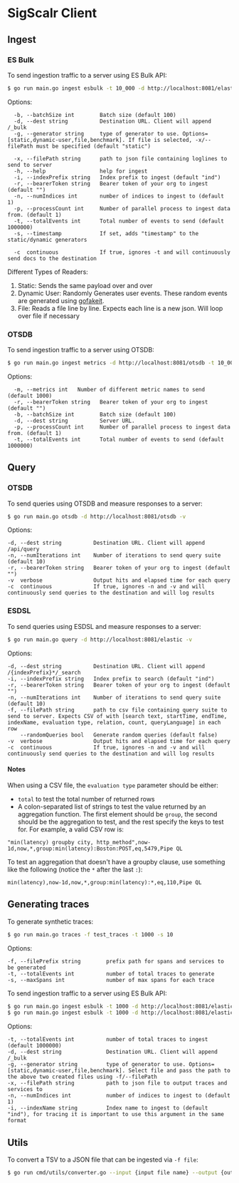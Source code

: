 # SigScalr Client

## Ingest

### ES Bulk
To send ingestion traffic to a server using ES Bulk API:
```bash
$ go run main.go ingest esbulk -t 10_000 -d http://localhost:8081/elastic -p 2
```
Options:
```
  -b, --batchSize int        Batch size (default 100)
  -d, --dest string          Destination URL. Client will append /_bulk
  -g, --generator string     type of generator to use. Options=[static,dynamic-user,file,benchmark]. If file is selected, -x/--filePath must be specified (default "static")
  
  -x, --filePath string      path to json file containing loglines to send to server
  -h, --help                 help for ingest
  -i, --indexPrefix string   Index prefix to ingest (default "ind")
  -r, --bearerToken string   Bearer token of your org to ingest (default "")
  -n, --numIndices int       number of indices to ingest to (default 1)
  -p, --processCount int     Number of parallel process to ingest data from. (default 1)
  -t, --totalEvents int      Total number of events to send (default 1000000)
  -s, --timestamp            If set, adds "timestamp" to the static/dynamic generators

  -c  continuous             If true, ignores -t and will continuously send docs to the destination
```

Different Types of Readers:

1. Static: Sends the same payload over and over
2. Dynamic User: Randomly Generates user events. These random events are generated using [gofakeit](github.com/brianvoe/gofakeit/v6).
3. File: Reads a file line by line. Expects each line is a new json. Will loop over file if necessary


### OTSDB
To send ingestion traffic to a server using OTSDB:
```bash
$ go run main.go ingest metrics -d http://localhost:8081/otsdb -t 10_000  -m 5 -p 1
```
Options:
```
  -m, --metrics int   Number of different metric names to send (default 1000)
  -r, --bearerToken string   Bearer token of your org to ingest (default "")
  -b, --batchSize int        Batch size (default 100)
  -d, --dest string          Server URL.
  -p, --processCount int     Number of parallel process to ingest data from. (default 1)
  -t, --totalEvents int      Total number of events to send (default 1000000)
```

## Query

### OTSDB
To send queries using OTSDB and measure responses to a server:
```bash
$ go run main.go otsdb -d http://localhost:8081/otsdb -v
```


Options:
```
-d, --dest string          Destination URL. Client will append /api/query
-n, --numIterations int    Number of iterations to send query suite (default 10)
-r, --bearerToken string   Bearer token of your org to ingest (default "")
-v  verbose                Output hits and elapsed time for each query
-c  continuous             If true, ignores -n and -v and will continuously send queries to the destination and will log results
```

### ESDSL
To send queries using ESDSL and measure responses to a server:
```bash
$ go run main.go query -d http://localhost:8081/elastic -v
```


Options:
```
-d, --dest string          Destination URL. Client will append /{indexPrefix}*/_search
-i, --indexPrefix string   Index prefix to search (default "ind")
-r, --bearerToken string   Bearer token of your org to ingest (default "")
-n, --numIterations int    Number of iterations to send query suite (default 10)
-f, --filePath string      path to csv file containing query suite to send to server. Expects CSV of with [search text, startTime, endTime, indexName, evaluation type, relation, count, queryLanguage] in each row
    --randomQueries bool   Generate random queries (default false)
-v  verbose                Output hits and elapsed time for each query
-c  continuous             If true, ignores -n and -v and will continuously send queries to the destination and will log results
```

#### Notes
When using a CSV file, the `evaluation type` parameter should be either:
 - `total` to test the total number of returned rows
 - A colon-separated list of strings to test the value returned by an aggregation function. The first element should be `group`, the second should be the aggregation to test, and the rest specify the keys to test for.
For example, a valid CSV row is:
```
"min(latency) groupby city, http_method",now-1d,now,*,group:min(latency):Boston:POST,eq,5479,Pipe QL
```
To test an aggregation that doesn't have a groupby clause, use something like the following (notice the `*` after the last `:`):
```
min(latency),now-1d,now,*,group:min(latency):*,eq,110,Pipe QL
```

## Generating traces
To generate synthetic traces: 
```bash
$ go run main.go traces -f test_traces -t 1000 -s 10
```

Options:
```
-f, --filePrefix string        prefix path for spans and services to be generated 
-t, --totalEvents int          number of total traces to generate
-s, --maxSpans int             number of max spans for each trace
```

To send ingestion traffic to a server using ES Bulk API:
```bash
$ go run main.go ingest esbulk -t 1000 -d http://localhost:8081/elastic -g file -x {filePrefix}_services.json --indexName jaeger-service-YYYY-MM-DD
$ go run main.go ingest esbulk -t 1000 -d http://localhost:8081/elastic -g file -x {filePrefix}_spans.json --indexName jaeger-span-YYYY-MM-DD
```

Options:
```
-t, --totalEvents int          number of total traces to ingest (default 1000000)
-d, --dest string              Destination URL. Client will append /_bulk
-g, --generator string         type of generator to use. Options=[static,dynamic-user,file,benchmark]. Select file and pass the path to the above two created files using -f/--filePath
-x, --filePath string          path to json file to output traces and services to
-n, --numIndices int           number of indices to ingest to (default 1) 
-i, --indexName string         Index name to ingest to (default "ind"), for tracing it is important to use this argument in the same format
```

## Utils

To convert a TSV to a JSON file that can be ingested via `-f file`:
```bash
$ go run cmd/utils/converter.go --input {input file name} --output {output file name}
```
